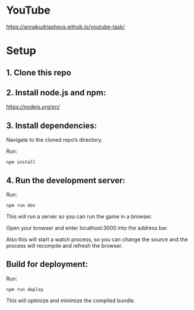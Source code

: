 # YouTube

https://annakudriasheva.github.io/youtube-task/

# Setup

## 1. Clone this repo

## 2. Install node.js and npm:

https://nodejs.org/en/

## 3. Install dependencies:

Navigate to the cloned repo’s directory.

Run:

```npm install``` 

## 4. Run the development server:

Run:

```npm run dev```

This will run a server so you can run the game in a browser.

Open your browser and enter localhost:3000 into the address bar.

Also this will start a watch process, so you can change the source and the 
process will recompile and refresh the browser.

## Build for deployment:

Run:

```npm run deploy```

This will optimize and minimize the compiled bundle.
